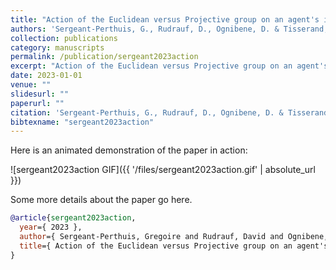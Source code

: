 ```yaml
---
title: "Action of the Euclidean versus Projective group on an agent's internal space in curiosity driven exploration: a formal analysis"
authors: 'Sergeant-Perthuis, G., Rudrauf, D., Ognibene, D. & Tisserand, Y.'
collection: publications
category: manuscripts
permalink: /publication/sergeant2023action
excerpt: "Action of the Euclidean versus Projective group on an agent's internal space in curiosity driven exploration: a formal analysis"
date: 2023-01-01
venue: ""
slidesurl: ""
paperurl: ""
citation: 'Sergeant-Perthuis, G., Rudrauf, D., Ognibene, D. & Tisserand, Y. (2023). "Action of the Euclidean versus Projective group on an agent''s internal space in curiosity driven exploration: a formal analysis." .'
bibtexname: "sergeant2023action"
---
```


Here is an animated demonstration of the paper in action:

![sergeant2023action GIF]({{ '/files/sergeant2023action.gif' | absolute_url }})

Some more details about the paper go here.

```bibtex
@article{sergeant2023action,
  year={ 2023 },
  author={ Sergeant-Perthuis, Gregoire and Rudrauf, David and Ognibene, Dimitri and Tisserand, Yvain },
  title={ Action of the Euclidean versus Projective group on an agent's internal space in curiosity driven exploration: a formal analysis },
}
```
